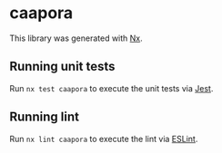 # caapora

This library was generated with [Nx](https://nx.dev).

## Running unit tests

Run `nx test caapora` to execute the unit tests via [Jest](https://jestjs.io).

## Running lint

Run `nx lint caapora` to execute the lint via [ESLint](https://eslint.org/).
